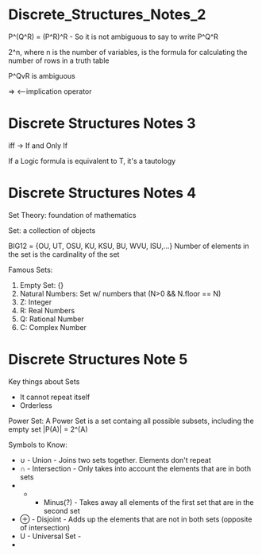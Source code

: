 # Discrete_Structures_Notes_2

P^(Q^R) = (P^R)^R - So it is not ambiguous to say to write P^Q^R

2^n, where n is the number of variables, is the formula for calculating the number of rows in a truth table

P^QvR is ambiguous

=>  <--implication operator


# Discrete Structures Notes 3

iff -> If and Only If

If a Logic formula is equivalent to T, it's a tautology

# Discrete Structures Notes 4

Set Theory: foundation of mathematics

Set: a collection of objects

BIG12 = {OU, UT, OSU, KU, KSU, BU, WVU, ISU,...}
Number of elements in the set is the cardinality of the set

Famous Sets:
1. Empty Set: {}
2. Natural Numbers: Set w/ numbers that (N>0 && N.floor == N)
3. Z: Integer
4. R: Real Numbers
5. Q: Rational Number
6. C: Complex Number

# Discrete Structures Note 5

Key things about Sets
- It cannot repeat itself
- Orderless

Power Set: A Power Set is a set containg all possible subsets, including the empty set
|P(A)| = 2^(A)

Symbols to Know:
- ∪ - Union - Joins two sets together. Elements don't repeat
- ∩ - Intersection - Only takes into account the elements that are in both sets
- - - Minus(?) - Takes away all elements of the first set that are in the second set
- ⊕ - Disjoint - Adds up the elements that are not in both sets (opposite of intersection)
- U - Universal Set - 
- 
